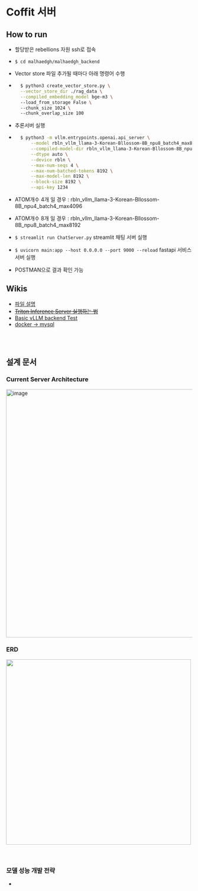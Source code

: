 # Coffit 서버
## How to run
- 할당받은 rebellions 자원 ssh로 접속  

-  `$ cd malhaedgh/malhaedgh_backend`    
  
- Vector store 파일 추가될 때마다 아래 명령어 수행
- ```bash 
    $ python3 create_vector_store.py \
    --vector_store_dir ./rag_data \
    --compiled_embedding_model bge-m3 \      
    --load_from_storage False \    
    --chunk_size 1024 \   
    --chunk_overlap_size 100
     ``` 
-  추론서버 실행
- ```bash 
    $ python3 -m vllm.entrypoints.openai.api_server \
        --model rbln_vllm_llama-3-Korean-Bllossom-8B_npu8_batch4_max8192 \
        --compiled-model-dir rbln_vllm_llama-3-Korean-Bllossom-8B_npu8_batch4_max8192 \
        --dtype auto \
        --device rbln \
        --max-num-seqs 4 \
        --max-num-batched-tokens 8192 \
        --max-model-len 8192 \
        --block-size 8192 \
        --api-key 1234
    ``` 
- ATOM개수 4개 일 경우 : rbln_vllm_llama-3-Korean-Bllossom-8B_npu4_batch4_max4096
- ATOM개수 8개 일 경우 : rbln_vllm_llama-3-Korean-Bllossom-8B_npu8_batch4_max8192
- `$ streamlit run ChatServer.py` streamlit 채팅 서버 실행
- `$ uvicorn main:app --host 0.0.0.0 --port 9000 --reload` fastapi 서비스 서버 실행

- POSTMAN으로 결과 확인 가능


## Wikis
- [파일 설명](https://github.com/marhaedgh/rbln-infer-server/wiki/%ED%8C%8C%EC%9D%BC-%EC%84%A4%EB%AA%85)
- ~~[Triton Inference Server 실행하는 법](https://github.com/marhaedgh/rbln-infer-server/wiki/Triton-Inference-Server-%EC%8B%A4%ED%96%89%ED%95%98%EB%8A%94-%EB%B2%95)~~
- [Basic vLLM backend Test](https://github.com/marhaedgh/rbln-infer-server/wiki/Basic-vLLM-backend-Test)
- [docker -> mysql](https://github.com/marhaedgh/rbln-infer-server/wiki/docker-%E2%80%90--mysql-%EC%8B%A4%ED%96%89)

<br/>
<br/>

## 설계 문서
### Current Server Architecture
<img width="670" alt="image" src="https://github.com/user-attachments/assets/4a4eb525-e87c-476c-b04e-ccaa1be58b63">


### ERD
<image width=500 src="https://github.com/user-attachments/assets/ac46ee20-d122-4942-b3c8-5cc3d70717c5">

<br/>
<br/>
<br/>

### 모델 성능 개발 전략
- 
